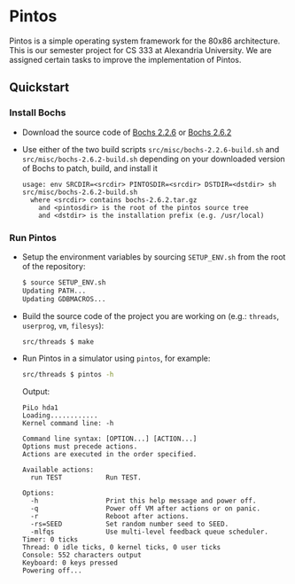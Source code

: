 # Pintos
Pintos is a simple operating system framework for the 80x86 architecture. This is our semester project for CS 333 at Alexandria University. We are assigned certain tasks to improve the implementation of Pintos.

## Quickstart

### Install Bochs
- Download the source code of [Bochs 2.2.6](https://sourceforge.net/projects/bochs/files/bochs/2.2.6/bochs-2.2.6.tar.gz/download) or [Bochs 2.6.2](https://sourceforge.net/projects/bochs/files/bochs/2.6.2/bochs-2.6.2.tar.gz/download)
- Use either of the two build scripts `src/misc/bochs-2.2.6-build.sh` and `src/misc/bochs-2.6.2-build.sh` depending on your downloaded version of Bochs to patch, build, and install it

  ```
  usage: env SRCDIR=<srcdir> PINTOSDIR=<srcdir> DSTDIR=<dstdir> sh src/misc/bochs-2.6.2-build.sh
    where <srcdir> contains bochs-2.6.2.tar.gz
      and <pintosdir> is the root of the pintos source tree
      and <dstdir> is the installation prefix (e.g. /usr/local)
  ```

### Run Pintos
- Setup the environment variables by sourcing `SETUP_ENV.sh` from the root of the repository:

  ```bash
  $ source SETUP_ENV.sh
  Updating PATH...
  Updating GDBMACROS...
  ```

- Build the source code of the project you are working on (e.g.: `threads`, `userprog`, `vm`, `filesys`):

  ```bash
  src/threads $ make
  ```

- Run Pintos in a simulator using `pintos`, for example:

  ```bash
  src/threads $ pintos -h
  ```

  Output:

  ```
  PiLo hda1
  Loading............
  Kernel command line: -h

  Command line syntax: [OPTION...] [ACTION...]
  Options must precede actions.
  Actions are executed in the order specified.

  Available actions:
    run TEST           Run TEST.

  Options:
    -h                 Print this help message and power off.
    -q                 Power off VM after actions or on panic.
    -r                 Reboot after actions.
    -rs=SEED           Set random number seed to SEED.
    -mlfqs             Use multi-level feedback queue scheduler.
  Timer: 0 ticks
  Thread: 0 idle ticks, 0 kernel ticks, 0 user ticks
  Console: 552 characters output
  Keyboard: 0 keys pressed
  Powering off...
  ```
